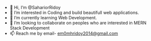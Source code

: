 - 👋 Hi, I’m @SahariorRidoy
- 👀 I’m interested in Coding and build beautifull web applications.
- 🌱 I’m currently learning Web Development.
- 💞️ I’m looking to collaborate on peoples who are interested in MERN Stack Development
- 📫 Reach me by email- em0mhridoy2014@gmail.com

<!---
SahariorRidoy/SahariorRidoy is a ✨ special ✨ repository because its `README.md` (this file) appears on your GitHub profile.
You can click the Preview link to take a look at your changes.
--->

